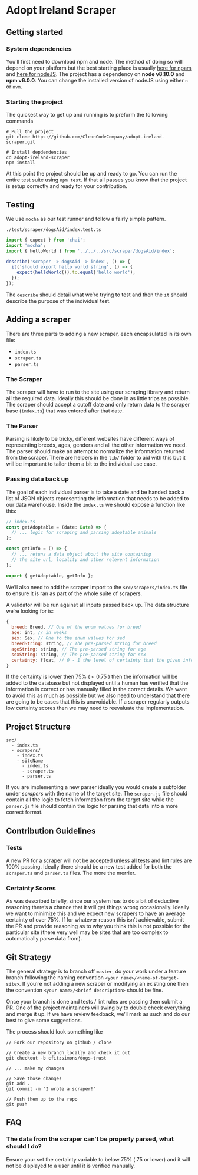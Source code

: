 # Adopt Ireland Scraper
## Getting started
### System dependencies
You’ll first need to download npm and node.  The method of doing so will depend on your platform but the best starting place is usually [here for npam](https://www.npmjs.com/get-npm) and [here for nodeJS](https://nodejs.org/en/download/).  The project has a dependency on **node v8.10.0** and **npm v6.0.0**.  You can change the installed version of nodeJS using either `n` or `nvm`.  

### Starting the project
The quickest way to get up and running is to preform the following commands

```shell
# Pull the project
git clone https://github.com/CleanCodeCompany/adopt-ireland-scraper.git

# Install depdendencies
cd adopt-ireland-scraper
npm install
```

At this point the project should be up and ready to go.  You can run the entire test suite using `npm test`.  If that all passes you know that the project is setup correctly and ready for your contribution.  

## Testing
We use `mocha` as our test runner and follow a fairly simple pattern.  

`./test/scraper/dogsAid/index.test.ts`
```javascript
import { expect } from 'chai';
import 'mocha';
import { helloWorld } from '../../../src/scraper/dogsAid/index';

describe('scraper -> dogsAid -> index', () => {
  it('should export hello world string', () => {
    expect(helloWorld()).to.equal('hello world');
  });
});

```

The `describe` should detail what we’re trying to test and then the `it` should describe the purpose of the individual test.  

## Adding a scraper
There are three parts to adding a new scraper, each encapsulated in its own file:
- `index.ts`
- `scraper.ts`
- `parser.ts`

### The Scraper
The scraper will have to run to the site using our scraping library and return all the required data.  Ideally this should be done in as little trips as possible.  The scraper should accept a cutoff date and only return data to the scraper base (`index.ts`) that was entered after that date.  

### The Parser
Parsing is likely to be tricky, different websites have different ways of representing breeds, ages, genders and all the other information we need.  The parser should make an attempt to normalize the information returned from the scraper.  There are helpers in the `lib/` folder to aid with this but it will be important to tailor them a bit to the individual use case.  

### Passing data back up
The goal of each individual parser is to take a date and be handed back a list of JSON objects representing the information that needs to be added to our data warehouse.  Inside the `index.ts` we should expose a function like this:

```javascript
// index.ts
const getAdoptable = (date: Date) => {
  // ... logic for scraping and parsing adoptable animals
};

const getInfo = () => {
  // ... retuns a data object about the site containing
  // the site url, locality and other relevent information
};

export { getAdoptable, getInfo };

```

We’ll also need to add the scraper import to the `src/scrapers/index.ts` file to ensure it is ran as part of the whole suite of scrapers.  

A validator will be run against all inputs passed back up.  The data structure we’re looking for is:

```javascript
{
  breed: Breed, // One of the enum values for breed
  age: int, // in weeks
  sex: Sex, // One fo the enum values for sed
  breedString: string, // The pre-parsed string for breed
  ageString: string, // The pre-parsed string for age
  sexString: string, // The pre-parsed string for sex
  certainty: float, // 0 - 1 the level of certainty that the given information is correct.
}
```

If the certainty is lower then 75% ( < 0.75 ) then the information will be added to the database but not displayed until a human has verified that the information is correct or has manually filled in the correct details.  We want to avoid this as much as possible but we also need to understand that there are going to be cases that this is unavoidable.  If a scraper regularly outputs low certainty scores then we may need to reevaluate the implementation.   

## Project Structure
```
src/
  - index.ts
  - scrapers/
    - index.ts
    - siteName
      - index.ts
      - scraper.ts
      - parser.ts
```
If you are implementing a new parser ideally you would create a subfolder under _scrapers_  with the name of the target site.   The `scraper.js` file should contain all the logic to fetch information from the target site while the `parser.js` file should contain the logic for parsing that data into a more correct format.  

## Contribution Guidelines
### Tests
A new PR for a scraper will not be accepted unless all tests and lint rules are 100% passing.  Ideally there should be a new test added for both the `scraper.ts` and `parser.ts` files.  The more the merrier.

### Certainty Scores
As was described briefly, since our system has to do a bit of deductive reasoning there’s a chance that it will get things wrong occasionally.  Ideally we want to minimize this and we expect new scrapers to have an average certainty of over 75%.  If for whatever reason this isn’t achievable, submit the PR and provide reasoning as to why you think this is not possible for the particular site (there very well may be sites that are too complex to automatically parse data from).  

## Git Strategy
The general strategy is to branch off `master`, do your work under a feature branch following the naming convention `<your name>/<name-of-target-site>`.  If you’re not adding a new scraper or modifying an existing one then the convention `<your name>/<brief description>` should be fine.  

Once your branch is done and tests / lint rules are passing then submit a PR.  One of the project maintainers will swing by to double check everything and merge it up.  If we have review feedback, we’ll mark as such and do our best to give some suggestions.  


The process should look something like
```shell
// Fork our repository on github / clone

// Create a new branch locally and check it out
git checkout -b cfitzsimons/dogs-trust

// ... make my changes

// Save those changes
git add .
git commit -m "I wrote a scraper!"

// Push them up to the repo
git push

```


## FAQ
### The data from the scraper can’t be properly parsed, what should I do?
Ensure your set the certainty variable to below 75% (.75 or lower) and it will not be displayed to a user until it is verified manually.